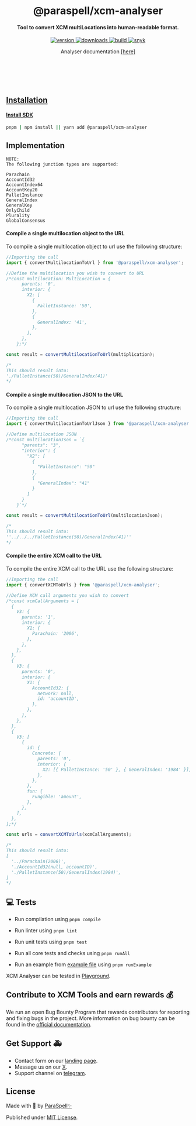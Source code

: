 <br /><br />

<div align="center">
  <h1 align="center">@paraspell/xcm-analyser</h1>
  <h4 align="center"> Tool to convert XCM multiLocations into human-readable format. </h4>
  <p align="center">
    <a href="https://npmjs.com/package/@paraspell/sdk">
      <img alt="version" src="https://img.shields.io/npm/v/@paraspell/xcm-analyser?style=flat-square" />
    </a>
    <a href="https://npmjs.com/package/@paraspell/sdk">
      <img alt="downloads" src="https://img.shields.io/npm/dm/@paraspell/xcm-analyser?style=flat-square" />
    </a>
    <a href="https://github.com/paraspell/xcm-sdk/actions">
      <img alt="build" src="https://github.com/paraspell/xcm-sdk/actions/workflows/release.yml/badge.svg" />
    </a>
    <a href="https://snyk.io/test/github/paraspell/sdk">
      <img alt="snyk" src="https://snyk.io/test/github/paraspell/sdk/badge.svg" />
    </a>
  </p>
  <p>Analyser documentation <a href = "https://paraspell.github.io/docs/" \>[here]</p>
</div>

<br /><br />
<br /><br />
## Installation

#### Install SDK 

```bash
pnpm | npm install || yarn add @paraspell/xcm-analyser 
```
## Implementation
```
NOTE:
The following junction types are supported:

Parachain
AccountId32
AccountIndex64
AccountKey20
PalletInstance
GeneralIndex
GeneralKey
OnlyChild
Plurality
GlobalConsensus
```
#### Compile a single multilocation object to the URL

To compile a single multilocation object to url use the following structure:

```js
//Importing the call
import { convertMultilocationToUrl } from '@paraspell/xcm-analyser';

//Define the multilocation you wish to convert to URL
/*const multilocation: MultiLocation = {
      parents: '0',
      interior: {
        X2: [
          {
            PalletInstance: '50',
          },
          {
            GeneralIndex: '41',
          },
        ],
      },
    };*/

const result = convertMultilocationToUrl(multiplication);

/*
This should result into:
'./PalletInstance(50)/GeneralIndex(41)'
*/
```

#### Compile a single multilocation JSON to the URL
To compile a single multilocation JSON to url use the following structure:

```js
//Importing the call
import { convertMultilocationToUrlJson } from '@paraspell/xcm-analyser';

//Define multilocation JSON
/*const multilocationJson = `{
      "parents": "3",
      "interior": {
        "X2": [
          {
            "PalletInstance": "50"
          },
          {
            "GeneralIndex": "41"
          }
        ]
      }
    }`*/

const result = convertMultilocationToUrl(multilocationJson);

/*
This should result into:
''../../../PalletInstance(50)/GeneralIndex(41)''
*/
```

#### Compile the entire XCM call to the URL
To compile the entire XCM call to the URL use the following structure:

```js
//Importing the call
import { convertXCMToUrls } from '@paraspell/xcm-analyser';

//Define XCM call arguments you wish to convert
/*const xcmCallArguments = [
  {
    V3: {
      parents: '1',
      interior: {
        X1: {
          Parachain: '2006',
        },
      },
    },
  },
  {
    V3: {
      parents: '0',
      interior: {
        X1: {
          AccountId32: {
            network: null,
            id: 'accountID',
          },
        },
      },
    },
  },
  {
    V3: [
      {
        id: {
          Concrete: {
            parents: '0',
            interior: {
              X2: [{ PalletInstance: '50' }, { GeneralIndex: '1984' }],
            },
          },
        },
        fun: {
          Fungible: 'amount',
        },
      },
    ],
  },
];*/

const urls = convertXCMToUrls(xcmCallArguments);

/*
This should result into:
[
  '../Parachain(2006)',
  './AccountId32(null, accountID)',
  './PalletInstance(50)/GeneralIndex(1984)',
]
*/
```

## 💻 Tests
- Run compilation using `pnpm compile`

- Run linter using `pnpm lint`

- Run unit tests using `pnpm test`

- Run all core tests and checks using `pnpm runAll`

- Run an example from [example file](https://github.com/paraspell/xcm-tools/blob/main/packages/xcm-analyser/scripts/example.ts) using `pnpm runExample`

XCM Analyser can be tested in [Playground](https://playground.paraspell.xyz/xcm-analyser).

## Contribute to XCM Tools and earn rewards 💰

We run an open Bug Bounty Program that rewards contributors for reporting and fixing bugs in the project. More information on bug bounty can be found in the [official documentation](https://paraspell.github.io/docs/contribution.html).

## Get Support 🚑

- Contact form on our [landing page](https://paraspell.xyz/#contact-us).
- Message us on our [X](https://x.com/paraspell).
- Support channel on [telegram](https://t.me/paraspell).

## License

Made with 💛 by [ParaSpell✨](https://paraspell.xyz/)

Published under [MIT License](https://github.com/paraspell/xcm-tools/blob/main/packages/xcm-analyser/LICENSE).

